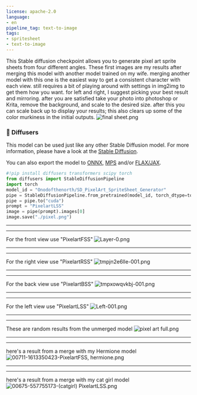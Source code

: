 ```yaml
---
license: apache-2.0
language:
- en
pipeline_tag: text-to-image
tags:
- spritesheet
- text-to-image 
---
```

This Stable diffusion checkpoint allows you to generate pixel art sprite sheets from four different angles.
These first images are my results after merging this model with another model trained on my wife. merging another model with this one is the easiest way to get a consistent character with each view. still requires a bit of playing around with settings in img2img to get them how you want. for left and right, I suggest picking your best result and mirroring. after you are satisfied take your photo into photoshop or Krita, remove the background, and scale to the desired size. after this you can scale back up to display your results; this also clears up some of the color murkiness in the initial outputs.
![final sheet.png](https://s3.amazonaws.com/moonup/production/uploads/1667278292305-63028bc42db53f7d9f38dadb.png)

### 🧨 Diffusers

This model can be used just like any other Stable Diffusion model. For more information,
please have a look at the [Stable Diffusion](https://huggingface.co/docs/diffusers/api/pipelines/stable_diffusion).

You can also export the model to [ONNX](https://huggingface.co/docs/diffusers/optimization/onnx), [MPS](https://huggingface.co/docs/diffusers/optimization/mps) and/or [FLAX/JAX]().

```python
#!pip install diffusers transformers scipy torch
from diffusers import StableDiffusionPipeline
import torch
model_id = "Onodofthenorth/SD_PixelArt_SpriteSheet_Generator"
pipe = StableDiffusionPipeline.from_pretrained(model_id, torch_dtype=torch.float16)
pipe = pipe.to("cuda")
prompt = "PixelartLSS"
image = pipe(prompt).images[0]
image.save("./pixel.png")
```
___
___
For the front view use "PixelartFSS"
![Layer-0.png](https://s3.amazonaws.com/moonup/production/uploads/1667278301151-63028bc42db53f7d9f38dadb.png)
___
___
For the right view use "PixelartRSS"
![tmpjn2e6lle-001.png](https://s3.amazonaws.com/moonup/production/uploads/1667278489924-63028bc42db53f7d9f38dadb.png)
___
___
For the back view use "PixelartBSS"
![tmpxowqvkbj-001.png](https://s3.amazonaws.com/moonup/production/uploads/1667278497366-63028bc42db53f7d9f38dadb.png)
___
___
For the left view use "PixelartLSS"
![Left-001.png](https://s3.amazonaws.com/moonup/production/uploads/1667278508076-63028bc42db53f7d9f38dadb.png)
___
___
These are random results from the unmerged model 
![pixel art full.png](https://s3.amazonaws.com/moonup/production/uploads/1667278579019-63028bc42db53f7d9f38dadb.png)
___
___
here's a result from a merge with my Hermione model
![00711-1613350423-PixelartFSS, hermione.png](https://s3.amazonaws.com/moonup/production/uploads/1667278700840-63028bc42db53f7d9f38dadb.png)
___
___
here's a result from a merge with my cat girl model
![00675-557755173-(catgirl) PixelartLSS.png](https://s3.amazonaws.com/moonup/production/uploads/1667278670012-63028bc42db53f7d9f38dadb.png)